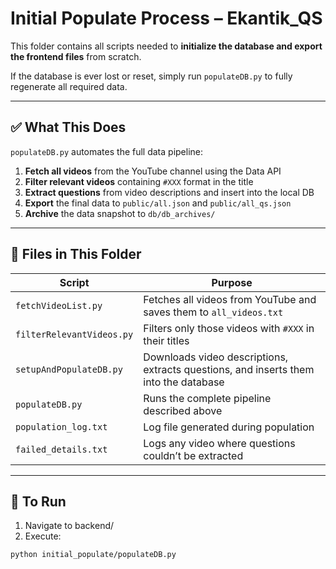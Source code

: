 # Initial Populate Process – Ekantik_QS

This folder contains all scripts needed to **initialize the database and export the frontend files** from scratch.

If the database is ever lost or reset, simply run `populateDB.py` to fully regenerate all required data.

---

## ✅ What This Does

`populateDB.py` automates the full data pipeline:

1. **Fetch all videos** from the YouTube channel using the Data API
2. **Filter relevant videos** containing `#XXX` format in the title
3. **Extract questions** from video descriptions and insert into the local DB
4. **Export** the final data to `public/all.json` and `public/all_qs.json`
5. **Archive** the data snapshot to `db/db_archives/`

---

## 📁 Files in This Folder

| Script                    | Purpose                                                                              |
| ------------------------- | ------------------------------------------------------------------------------------ |
| `fetchVideoList.py`       | Fetches all videos from YouTube and saves them to `all_videos.txt`                   |
| `filterRelevantVideos.py` | Filters only those videos with `#XXX` in their titles                                |
| `setupAndPopulateDB.py`   | Downloads video descriptions, extracts questions, and inserts them into the database |
| `populateDB.py`           | Runs the complete pipeline described above                                           |
| `population_log.txt`      | Log file generated during population                                                 |
| `failed_details.txt`      | Logs any video where questions couldn’t be extracted                                 |

---

## 🔁 To Run

1. Navigate to backend/
2. Execute:

```bash
python initial_populate/populateDB.py
```
